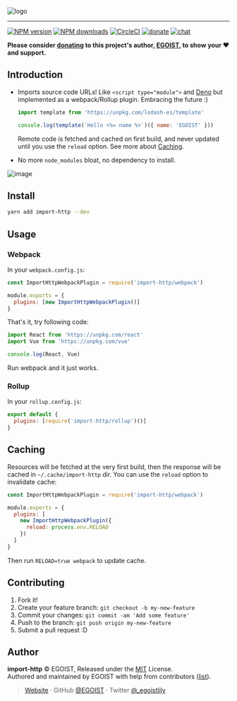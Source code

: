 <img src="https://user-images.githubusercontent.com/8784712/51839289-d122a380-2343-11e9-90b8-bc2756c5dee9.png" alt="logo">

---

[![NPM version](https://badgen.net/npm/v/import-http)](https://npmjs.com/package/import-http) [![NPM downloads](https://badgen.net/npm/dm/import-http)](https://npmjs.com/package/import-http) [![CircleCI](https://badgen.net/circleci/github/egoist/import-http/master)](https://circleci.com/gh/egoist/import-http/tree/master) [![donate](https://badgen.net/badge/support%20me/donate/ff69b4)](https://github.com/sponsors/egoist) [![chat](https://badgen.net/badge/chat%20on/discord/7289DA)](https://chat.egoist.sh)

**Please consider [donating](https://github.com/sponsors/egoist) to this project's author, [EGOIST](#author), to show your ❤️ and support.**

## Introduction

- Imports source code URLs! Like `<script type="module">` and [Deno](https://github.com/denoland/deno) but implemented as a webpack/Rollup plugin. Embracing the future :)

  ```js
  import template from 'https://unpkg.com/lodash-es/template'

  console.log(template(`Hello <%= name %>`)({ name: 'EGOIST' }))
  ```

  Remote code is fetched and cached on first build, and never updated until
  you use the `reload` option. See more about [Caching](#caching).

- No more `node_modules` bloat, no dependency to install.

![image](https://i.imgur.com/l3lHH2v.gif)

## Install

```bash
yarn add import-http --dev
```

## Usage

### Webpack

In your `webpack.config.js`:

```js
const ImportHttpWebpackPlugin = require('import-http/webpack')

module.exports = {
  plugins: [new ImportHttpWebpackPlugin()]
}
```

That's it, try following code:

```js
import React from 'https://unpkg.com/react'
import Vue from 'https://unpkg.com/vue'

console.log(React, Vue)
```

Run webpack and it just works.

### Rollup

In your `rollup.config.js`:

```js
export default {
  plugins: [require('import-http/rollup')()]
}
```

## Caching

Resources will be fetched at the very first build, then the response will be cached in `~/.cache/import-http` dir. You can use the `reload` option to invalidate cache:

```js
const ImportHttpWebpackPlugin = require('import-http/webpack')

module.exports = {
  plugins: [
    new ImportHttpWebpackPlugin({
      reload: process.env.RELOAD
    })
  ]
}
```

Then run `RELOAD=true webpack` to update cache.

## Contributing

1. Fork it!
2. Create your feature branch: `git checkout -b my-new-feature`
3. Commit your changes: `git commit -am 'Add some feature'`
4. Push to the branch: `git push origin my-new-feature`
5. Submit a pull request :D

## Author

**import-http** © EGOIST, Released under the [MIT](./LICENSE) License.<br>
Authored and maintained by EGOIST with help from contributors ([list](https://github.com/egoist/import-http/contributors)).

> [Website](https://egoist.sh) · GitHub [@EGOIST](https://github.com/egoist) · Twitter [@\_egoistlily](https://twitter.com/_egoistlily)
